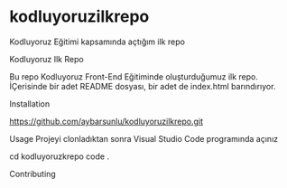 # kodluyoruzilkrepo
Kodluyoruz Eğitimi kapsamında açtığım ilk repo

Kodluyoruz Ilk Repo

Bu repo Kodluyoruz Front-End Eğitiminde oluşturduğumuz ilk repo. İÇerisinde bir adet README dosyası, bir adet de index.html barındırıyor.

Installation

https://github.com/aybarsunlu/kodluyoruzilkrepo.git

Usage Projeyi clonladıktan sonra Visual Studio Code programında açınız

cd kodluyoruzkrepo
code .

Contributing
